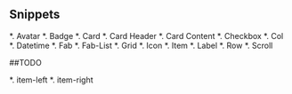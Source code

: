 

## Snippets

*. Avatar
*. Badge
*. Card
*. Card Header
*. Card Content
*. Checkbox
*. Col
*. Datetime
*. Fab
*. Fab-List
*. Grid
*. Icon
*. Item
*. Label
*. Row
*. Scroll




##TODO

*. item-left
*. item-right
